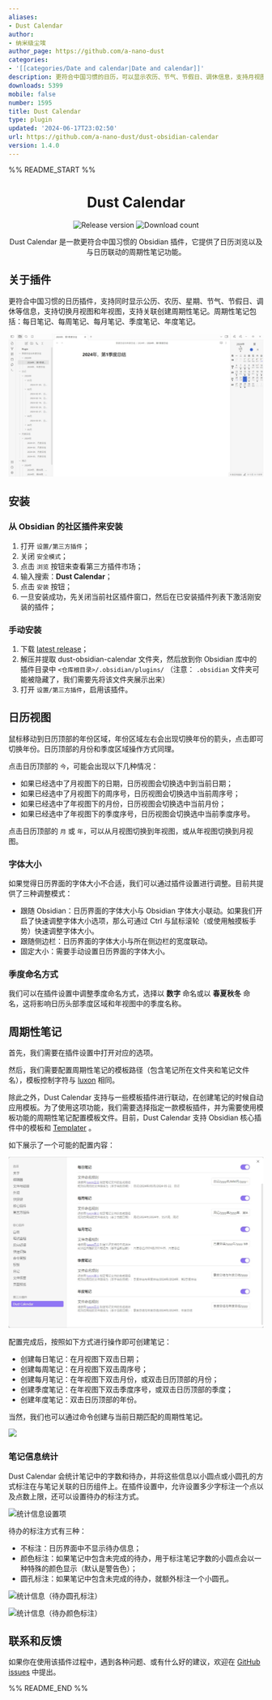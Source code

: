 ```yaml
---
aliases:
- Dust Calendar
author:
- 纳米级尘埃
author_page: https://github.com/a-nano-dust
categories:
- '[[categories/Date and calendar|Date and calendar]]'
description: 更符合中国习惯的日历，可以显示农历、节气、节假日、调休信息，支持月视图和年视图切换，支持关联创建周期性笔记。
downloads: 5399
mobile: false
number: 1595
title: Dust Calendar
type: plugin
updated: '2024-06-17T23:02:50'
url: https://github.com/a-nano-dust/dust-obsidian-calendar
version: 1.4.0
---
```


%% README_START %%

<h1 align="center">Dust Calendar</h1>

<p align="center">
    <img alt="Release version" src="https://img.shields.io/github/v/release/a-nano-dust/dust-obsidian-calendar?style=for-the-badge">
    <img alt="Download count" src="https://img.shields.io/github/downloads/a-nano-dust/dust-obsidian-calendar/total?style=for-the-badge">
</p>
<p align="center">
    <span>Dust Calendar 是一款更符合中国习惯的 Obsidian 插件，它提供了日历浏览以及与日历联动的周期性笔记功能。</span>
</p>


## 关于插件

更符合中国习惯的日历插件，支持同时显示公历、农历、星期、节气、节假日、调休等信息，支持切换月视图和年视图，支持关联创建周期性笔记。周期性笔记包括：每日笔记、每周笔记、每月笔记、季度笔记、年度笔记。

![](https://raw.githubusercontent.com/a-nano-dust/dust-obsidian-calendar/HEAD/resource/overview.jpg)

## 安装

### 从 Obsidian 的社区插件来安装

1. 打开 `设置/第三方插件`；
2. 关闭 `安全模式`；
3. 点击 `浏览` 按钮来查看第三方插件市场；
4. 输入搜索：**Dust Calendar**；
5. 点击 `安装` 按钮；
6. 一旦安装成功，先关闭当前社区插件窗口，然后在已安装插件列表下激活刚安装的插件；

### 手动安装

1. 下载 [latest release](https://github.com/a-nano-dust/dust-obsidian-calendar/releases/latest)；
2. 解压并提取 dust-obsidian-calendar 文件夹，然后放到你 Obsidian 库中的插件目录中 `<仓库根目录>/.obsidian/plugins/` （注意： `.obsidian` 文件夹可能被隐藏了，我们需要先将该文件夹展示出来）
3. 打开 `设置/第三方插件`，启用该插件。

## 日历视图

鼠标移动到日历顶部的年份区域，年份区域左右会出现切换年份的箭头，点击即可切换年份。日历顶部的月份和季度区域操作方式同理。

点击日历顶部的 `今`，可能会出现以下几种情况：

- 如果已经选中了月视图下的日期，日历视图会切换选中到当前日期；
- 如果已经选中了月视图下的周序号，日历视图会切换选中当前周序号；
- 如果已经选中了年视图下的月份，日历视图会切换选中当前月份；
- 如果已经选中了年视图下的季度序号，日历视图会切换选中当前季度序号。

点击日历顶部的 `月` 或 `年`，可以从月视图切换到年视图，或从年视图切换到月视图。

### 字体大小

如果觉得日历界面的字体大小不合适，我们可以通过插件设置进行调整。目前共提供了三种调整模式：

- 跟随 Obsidian：日历界面的字体大小与 Obsidian 字体大小联动。如果我们开启了快速调整字体大小选项，那么可通过 Ctrl 与鼠标滚轮（或使用触摸板手势）快速调整字体大小。
- 跟随侧边栏：日历界面的字体大小与所在侧边栏的宽度联动。
- 固定大小：需要手动设置日历界面的字体大小。

### 季度命名方式

我们可以在插件设置中调整季度命名方式，选择以 **数字** 命名或以 **春夏秋冬** 命名，这将影响日历头部季度区域和年视图中的季度名称。

## 周期性笔记

首先，我们需要在插件设置中打开对应的选项。

然后，我们需要配置周期性笔记的模板路径（包含笔记所在文件夹和笔记文件名），模板控制字符与 [luxon](https://moment.github.io/luxon/#/formatting?id=table-of-tokens) 相同。

除此之外，Dust Calendar 支持与一些模板插件进行联动，在创建笔记的时候自动应用模板。为了使用这项功能，我们需要选择指定一款模板插件，并为需要使用模板功能的周期性笔记配置模板文件。目前，Dust Calendar 支持 Obsidian 核心插件中的模板和 [Templater](https://github.com/SilentVoid13/Templater) 。

如下展示了一个可能的配置内容：

![](https://raw.githubusercontent.com/a-nano-dust/dust-obsidian-calendar/HEAD/resource/setting.jpg)

配置完成后，按照如下方式进行操作即可创建笔记：

- 创建每日笔记：在月视图下双击日期；
- 创建每周笔记：在月视图下双击周序号；
- 创建每月笔记：在年视图下双击月份，或双击日历顶部的月份；
- 创建季度笔记：在年视图下双击季度序号，或双击日历顶部的季度；
- 创建年度笔记：双击日历顶部的年份。

当然，我们也可以通过命令创建与当前日期匹配的周期性笔记。

![](https://raw.githubusercontent.com/a-nano-dust/dust-obsidian-calendar/HEAD/resource/create_note_by_command.jpg)

### 笔记信息统计

Dust Calendar 会统计笔记中的字数和待办，并将这些信息以小圆点或小圆孔的方式标注在与笔记关联的日历组件上。在插件设置中，允许设置多少字标注一个点以及点数上限，还可以设置待办的标注方式。

![统计信息设置项](https://raw.githubusercontent.com/a-nano-dust/dust-obsidian-calendar/HEAD/resource/setting_statistic.jpg)

待办的标注方式有三种：

- 不标注：日历界面中不显示待办信息；
- 颜色标注：如果笔记中包含未完成的待办，用于标注笔记字数的小圆点会以一种特殊的颜色显示（默认是警告色）；
- 圆孔标注：如果笔记中包含未完成的待办，就额外标注一个小圆孔。

![统计信息（待办圆孔标注）](https://raw.githubusercontent.com/a-nano-dust/dust-obsidian-calendar/HEAD/resource/statistic_hole_annotation.jpg)

![统计信息（待办颜色标注）](https://raw.githubusercontent.com/a-nano-dust/dust-obsidian-calendar/HEAD/resource/statistic_color_annotation.jpg)

## 联系和反馈

如果你在使用该插件过程中，遇到各种问题、或有什么好的建议，欢迎在 [GitHub issues](https://github.com/a-nano-dust/dust-obsidian-calendar/issues) 中提出。


%% README_END %%